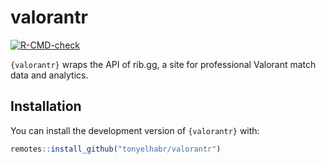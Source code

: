 
<!-- README.md is generated from README.Rmd. Please edit that file -->

# valorantr

<!-- badges: start -->

[![R-CMD-check](https://github.com/tonyelhabr/valorantr/actions/workflows/R-CMD-check.yaml/badge.svg)](https://github.com/tonyelhabr/valorantr/actions/workflows/R-CMD-check.yaml)

<!-- badges: end -->

`{valorantr}` wraps the API of rib.gg, a site for professional Valorant
match data and analytics.

## Installation

You can install the development version of `{valorantr}` with:

``` r
remotes::install_github("tonyelhabr/valorantr")
```
